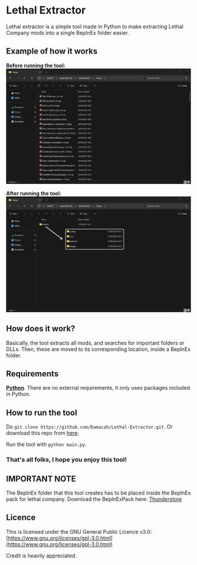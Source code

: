 # Lethal Extractor

Lethal extractor is a simple tool made in Python to make extracting Lethal Company mods into a single BepInEx folder easier.

## Example of how it works

**Before running the tool:**
![Before the tool](https://github.com/Damacah/Lethal-Extractor/blob/main/images/Before%20script.png?raw=true)

**After running the tool:**![After the tool](https://github.com/Damacah/Lethal-Extractor/blob/main/images/After%20script.png?raw=true)

## How does it work?
Basically, the tool extracts all mods, and searches for important folders or DLLs. Then, these are moved to its corresponding location, inside a BepInEx folder.

## Requirements
**[Python](https://www.python.org/)**. There are no external requirements, it only uses packages included in Python.

## How to run the tool
Do `git clone https://github.com/Damacah/Lethal-Extractor.git`.
Or download this repo from [here](https://github.com/Damacah/Lethal-Extractor/archive/refs/heads/main.zip).

Run the tool with `python main.py`.

### That's all folks, I hope you enjoy this tool!

## IMPORTANT NOTE
The BepInEx folder that this tool creates has to be placed inside the BepInEx pack for lethal company. Download the BepInExPack here: [Thunderstore](https://thunderstore.io/c/lethal-company/p/BepInEx/BepInExPack/)

## Licence

This is licensed under the GNU General Public Licence v3.0:  [https://www.gnu.org/licenses/gpl-3.0.html](https://www.gnu.org/licenses/gpl-3.0.html)

Credit is heavily appreciated.


